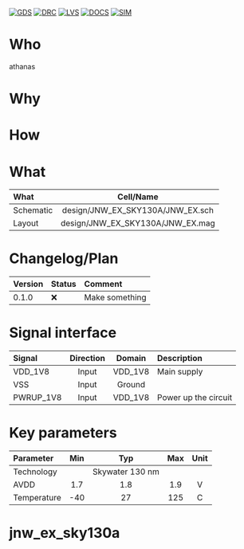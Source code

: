 
[![GDS](../../actions/workflows/gds.yaml/badge.svg)](../../actions/workflows/gds.yaml)
[![DRC](../../actions/workflows/drc.yaml/badge.svg)](../../actions/workflows/drc.yaml)
[![LVS](../../actions/workflows/lvs.yaml/badge.svg)](../../actions/workflows/lvs.yaml)
[![DOCS](../../actions/workflows/docs.yaml/badge.svg)](../../actions/workflows/docs.yaml)
[![SIM](../../actions/workflows/sim.yaml/badge.svg)](../../actions/workflows/sim.yaml)

# Who
athanas

# Why

<explain why you made this module>

# How

<explain short how you made this module>


# What

| What            |        Cell/Name |
| :-              |  :-:       |
| Schematic       | design/JNW_EX_SKY130A/JNW_EX.sch |
| Layout          | design/JNW_EX_SKY130A/JNW_EX.mag |


# Changelog/Plan

| Version | Status | Comment|
| :---| :---| :---|
|0.1.0 | :x: | Make something |


# Signal interface

| Signal       | Direction | Domain  | Description                               |
| :---         | :---:     | :---:   | :---                                      |
| VDD_1V8         | Input     | VDD_1V8 | Main supply                              |
| VSS         | Input     | Ground  |                                           |
| PWRUP_1V8     | Input    | VDD_1V8 | Power up the circuit                       |


# Key parameters

| Parameter           | Min     | Typ           | Max     | Unit  |
| :---                | :---:     | :---:           | :---:     | :---: |
| Technology          |         | Skywater 130 nm |         |       |
| AVDD                | 1.7    | 1.8           | 1.9    | V     |
| Temperature         | -40     | 27            | 125     | C     |
# jnw_ex_sky130a

